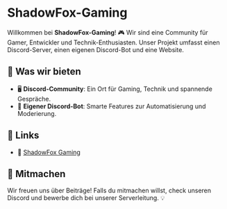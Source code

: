 # ShadowFox-Gaming

Willkommen bei **ShadowFox-Gaming**! 🎮 Wir sind eine Community für Gamer, Entwickler und Technik-Enthusiasten. Unser Projekt umfasst einen Discord-Server, einen eigenen Discord-Bot und eine Website.

## 🌟 Was wir bieten
- 🖥 **Discord-Community**: Ein Ort für Gaming, Technik und spannende Gespräche.
- 🤖 **Eigener Discord-Bot**: Smarte Features zur Automatisierung und Moderierung.
<!-- - 🌐 **Website**: Infos, News und mehr rund um unsere Community. -->

## 🔗 Links
- 💬 [ShadowFox Gaming](https://discord.gg/Vm7nVeDYVP)
<!-- - 🛠 [Unsere Repositories](https://github.com/ShadowFox-Gaming)
- 🌍 [Unsere Website](https://shadowfox-gaming.com) *(Falls vorhanden)* -->

## 🚀 Mitmachen
Wir freuen uns über Beiträge! Falls du mitmachen willst, check unseren Discord und bewerbe dich bei unserer Serverleitung. 💡

